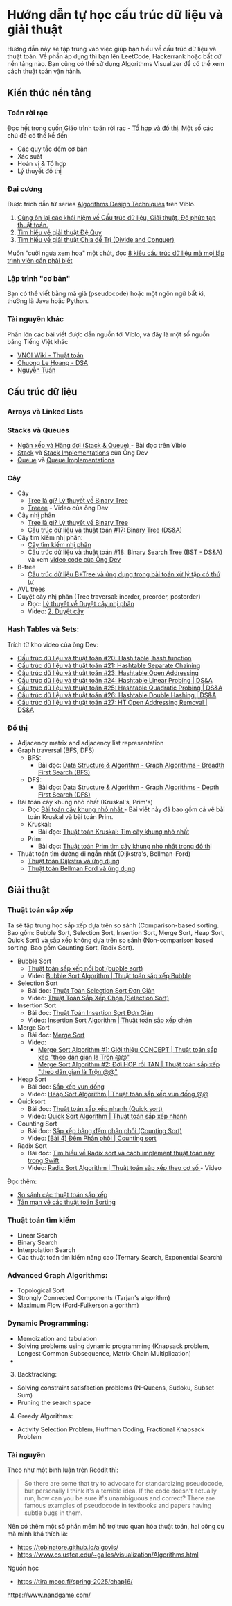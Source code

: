 # Hướng dẫn tự học cấu trúc dữ liệu và giải thuật

Hướng dẫn này sẽ tập trung vào việc giúp bạn hiểu về cấu trúc dữ liệu và thuật toán. Về phần áp dụng thì bạn lên LeetCode, Hackerrank hoặc bất cứ nền tảng nào. Bạn cũng có thể sử dụng Algorithms Visualizer để có thể xem cách thuật toán vận hành.


## Kiến thức nền tảng

### Toán rời rạc
Đọc hết trong cuốn Giáo trình toán rời rạc - [Tổ hợp và đồ thị](http://math.ac.vn/training/images/TTDaotao/VinIF/Toanroirac_NHThach.pdf). Một số các chủ đề có thể kể đến

- Các quy tắc đếm cơ bản
- Xác suất
- Hoán vị & Tổ hợp
- Lý thuyết đồ thị

### Đại cương

Được trích dẫn từ series [Algorithms Design Techniques](https://viblo.asia/s/algorithms-design-techniques-3vKjR8XkK2R) trên Viblo.

1. [Cùng ôn lại các khái niệm về Cấu trúc dữ liệu, Giải thuật, Độ phức tạp thuật toán.](https://viblo.asia/p/cung-on-lai-cac-khai-niem-ve-cau-truc-du-lieu-giai-thuat-do-phuc-tap-thuat-toan-Eb85oVy6l2G)
2. [Tìm hiểu về giải thuật Đệ Quy](https://viblo.asia/p/tim-hieu-ve-giai-thuat-de-quy-3Q75wVVQlWb)
3. [Tìm hiểu về giải thuật Chia để Trị (Divide and Conquer)](https://viblo.asia/p/tim-hieu-ve-giai-thuat-chia-de-tri-divide-and-conquer-vyDZOkmkZwj)

Muốn "cưỡi ngựa xem hoa" một chút, đọc [8 kiểu cấu trúc dữ liệu mà mọi lập trình viên cần phải biết](https://viblo.asia/p/8-kieu-cau-truc-du-lieu-ma-moi-lap-trinh-vien-can-phai-biet-yMnKMmdEK7P)

### Lập trình "cơ bản"

Bạn có thể viết bằng mã giả (pseudocode) hoặc một ngôn ngữ bất kì, thường là Java hoặc Python.

### Tài nguyên khác

Phần lớn các bài viết được dẫn nguồn tới Viblo, và đây là một số nguồn bằng Tiếng Việt khác

- [VNOI Wiki - Thuật toán](https://wiki.vnoi.info/)
- [Chuong Le Hoang - DSA](https://lhchuong.wordpress.com/category/data-structures-algorithms/)
- [Nguyễn Tuấn](https://chidokun.github.io/categories/gi%E1%BA%A3i-thu%E1%BA%ADt/)

## Cấu trúc dữ liệu

### Arrays và Linked Lists


### Stacks và Queues
- [ Ngăn xếp và Hàng đợi (Stack & Queue) ](https://viblo.asia/p/ngan-xep-va-hang-doi-stack-queue-yMnKM6MQZ7P) - Bài đọc trên Viblo
- [Stack](https://www.youtube.com/watch?v=BxxG5aFEtBE&list=PLoaAbmGPgTSNMAzkKBHkh2mLuBk54II5L&index=10&pp=iAQB) và [Stack Implementations](https://www.youtube.com/watch?v=bLafmb5KeWE&list=PLoaAbmGPgTSNMAzkKBHkh2mLuBk54II5L&index=11&pp=iAQB) của Ông Dev
- [Queue](https://www.youtube.com/watch?v=qpqSiYjS9-4&list=PLoaAbmGPgTSNMAzkKBHkh2mLuBk54II5L&index=13&pp=iAQB) và [Queue Implementations](https://www.youtube.com/watch?v=EFdvAXaPYVY&list=PLoaAbmGPgTSNMAzkKBHkh2mLuBk54II5L&index=14&pp=iAQB)


### Cây
- Cây
   - [Tree là gì? Lý thuyết về Binary Tree](https://viblo.asia/p/chuong-6-trees-1-tree-la-gi-ly-thuyet-ve-binary-tree-obA46PM9LKv)
   - [Treeee](https://www.youtube.com/watch?v=eHoATJEDtww&list=PLoaAbmGPgTSNMAzkKBHkh2mLuBk54II5L&index=16&pp=iAQB) - Video của ông Dev
- Cây nhị phân
   - [Tree là gì? Lý thuyết về Binary Tree](https://viblo.asia/p/chuong-6-trees-1-tree-la-gi-ly-thuyet-ve-binary-tree-obA46PM9LKv)
   - [ Cấu trúc dữ liệu và thuật toán #17: Binary Tree (DS&A) ](https://www.youtube.com/watch?v=yjjFggRKHLw&list=PLoaAbmGPgTSNMAzkKBHkh2mLuBk54II5L&index=18)
- Cây tìm kiếm nhị phân:
   - [Cây tìm kiếm nhị phân](https://viblo.asia/p/chuong-6-trees-7cay-tim-kiem-nhi-phanbinary-search-trees-bsts-W13VMgkQJY7)
   - [ Cấu trúc dữ liệu và thuật toán #18: Binary Search Tree (BST - DS&A) ](https://www.youtube.com/watch?v=mQMpamkUgW8&list=PLoaAbmGPgTSNMAzkKBHkh2mLuBk54II5L&index=18) và xem [video code của Ông Dev](https://www.youtube.com/watch?v=GhKJcr1Fri8&list=PLoaAbmGPgTSNMAzkKBHkh2mLuBk54II5L&index=19)
- B-tree
   - [Cấu trúc dữ liệu B+Tree và ứng dụng trong bài toán xử lý tập có thứ tự](https://viblo.asia/p/cau-truc-du-lieu-btree-va-ung-dung-trong-bai-toan-xu-ly-tap-co-thu-tu-Ljy5VWQjKra)
- AVL trees
- Duyệt cây nhị phân (Tree traversal: inorder, preorder, postorder)
   - Đọc: [Lý thuyết về Duyệt cây nhị phân](https://viblo.asia/p/chuong-6-trees-2-ly-thuyet-ve-duyet-cay-nhi-phan-n1j4l36MVwl)
   - Video: [ 2. Duyệt cây ](https://www.youtube.com/watch?v=_6ZlEdC6hA8)
   
### Hash Tables và Sets:


Trích từ kho video của ông Dev:

- [ Cấu trúc dữ liệu và thuật toán #20: Hash table, hash function ](https://www.youtube.com/watch?v=uKIFNzqX2a8&list=PLoaAbmGPgTSNMAzkKBHkh2mLuBk54II5L&index=20)
- [ Cấu trúc dữ liệu và thuật toán #21: Hashtable Separate Chaining](https://www.youtube.com/watch?v=kBS3xQTVzVg&list=PLoaAbmGPgTSNMAzkKBHkh2mLuBk54II5L&index=21)
- [ Cấu trúc dữ liệu và thuật toán #23: Hashtable Open Addressing](https://www.youtube.com/watch?v=UhBql4zi_nk&list=PLoaAbmGPgTSNMAzkKBHkh2mLuBk54II5L&index=23)
- [ Cấu trúc dữ liệu và thuật toán #24: Hashtable Linear Probing | DS&A ](https://www.youtube.com/watch?v=i9e3pqoav5Q&list=PLoaAbmGPgTSNMAzkKBHkh2mLuBk54II5L&index=25)
- [ Cấu trúc dữ liệu và thuật toán #25: Hashtable Quadratic Probing | DS&A ](https://www.youtube.com/watch?v=0AW6TJM9yFA&list=PLoaAbmGPgTSNMAzkKBHkh2mLuBk54II5L&index=26)
- [ Cấu trúc dữ liệu và thuật toán #26: Hashtable Double Hashing | DS&A ](https://www.youtube.com/watch?v=Ix1PJgPvdVc&list=PLoaAbmGPgTSNMAzkKBHkh2mLuBk54II5L&index=26)
- [ Cấu trúc dữ liệu và thuật toán #27: HT Open Addressing Removal | DS&A ](https://youtu.be/dHTVTsJ6kDM)

### Đồ thị
- Adjacency matrix and adjacency list representation
- Graph traversal (BFS, DFS)
   - BFS:
      - Bài đọc: [ Data Structure & Algorithm - Graph Algorithms - Breadth First Search (BFS) ](https://viblo.asia/p/data-structure-algorithm-graph-algorithms-breadth-first-search-bfs-gwd43kMM4X9)
   - DFS:
      - Bài đọc: [ Data Structure & Algorithm - Graph Algorithms - Depth First Search (DFS) ](https://viblo.asia/p/data-structure-algorithm-graph-algorithms-depth-first-search-dfs-qPoL7zyXJvk)
- Bài toán cây khung nhỏ nhất (Kruskal's, Prim's)
   - Đọc [Bài toán cây khung nhỏ nhất ](https://viblo.asia/p/bai-toan-cay-khung-nho-nhat-W13VMoP8JY7) - Bài viết này đã bao gồm cả về bài toán Kruskal và bài toán Prim.
   - Kruskal:
      - Bài đọc: [ Thuật toán Kruskal: Tìm cây khung nhỏ nhất ](https://chidokun.github.io/2021/08/kruskal-algorithm/)
   - Prim:
      - Bài đọc: [ Thuật toán Prim tìm cây khung nhỏ nhất trong đồ thị ](https://viblo.asia/p/thuat-toan-prim-tim-cay-khung-nho-nhat-trong-do-thi-Ljy5VBX95ra)
- Thuật toán tìm đường đi ngắn nhất (Dijkstra's, Bellman-Ford)
   - [Thuật toán Dijkstra và ứng dụng](https://viblo.asia/p/thuat-toan-dijkstra-va-ung-dung-aWj53zgQl6m)
   - [ Thuật toán Bellman Ford và ứng dụng ](https://viblo.asia/p/thuat-toan-bellman-ford-va-ung-dung-aWj53zxwl6m)

## Giải thuật

### Thuật toán sắp xếp

Ta sẽ tập trung học sắp xếp dựa trên so sánh (Comparison-based sorting. Bao gồm: Bubble Sort, Selection Sort, Insertion Sort, Merge Sort, Heap Sort, Quick Sort) và sắp xếp không dựa trên so sánh (Non-comparison based sorting. Bao gồm Counting Sort, Radix Sort).


- Bubble Sort 
   - [Thuật toán sắp xếp nổi bọt (bubble sort) ](https://viblo.asia/p/thuat-toan-sap-xep-noi-bot-bubble-sort-m68Z0exQlkG)
   - Video [ Bubble Sort Algorithm | Thuật toán sắp xếp Bubble ](https://www.youtube.com/watch?v=KsbdeXLau08&list=PLoaAbmGPgTSNMAzkKBHkh2mLuBk54II5L&index=43)
- Selection Sort
   - Bài đọc: [ Thuật Toán Selection Sort Đơn Giản ](https://viblo.asia/p/thuat-toan-selection-sort-don-gian-3Q75wVBelWb)
   - Video: [ Thuật Toán Sắp Xếp Chọn (Selection Sort)](https://www.youtube.com/watch?v=efJr9woV-74)
- Insertion Sort
   - Bài đọc: [ Thuật Toán Insertion Sort Đơn Giản ](https://viblo.asia/p/thuat-toan-insertion-sort-don-gian-bWrZnVapZxw)
   - Video: [ Insertion Sort Algorithm | Thuật toán sắp xếp chèn ](https://www.youtube.com/watch?v=IWT-Uoz_Sb8&list=PLoaAbmGPgTSNMAzkKBHkh2mLuBk54II5L&index=43)
- Merge Sort
   - Bài đọc: [ Merge Sort ](https://viblo.asia/p/merge-sort-38X4ENAoJN2)
   - Video: 
      - [ Merge Sort Algorithm #1: Giới thiệu CONCEPT | Thuật toán sắp xếp "theo dân gian là Trộn @@" ](https://www.youtube.com/watch?v=f2nTwlZiuMI&list=PLoaAbmGPgTSNMAzkKBHkh2mLuBk54II5L&index=45)
      - [ Merge Sort Algorithm #2: Đời HỢP rồi TAN | Thuật toán sắp xếp "theo dân gian là Trộn @@" ](https://www.youtube.com/watch?v=Pq5y-MzBdWs&list=PLoaAbmGPgTSNMAzkKBHkh2mLuBk54II5L&index=46)
- Heap Sort
   - Bài đọc: [ Sắp xếp vun đống ](https://viblo.asia/p/sap-xep-vun-dong-63vKjeYk52R)
   - Video: [ Heap Sort Algorithm | Thuật toán sắp xếp vun đống @@ ](https://www.youtube.com/watch?v=Dr6DdLDsE-4&list=PLoaAbmGPgTSNMAzkKBHkh2mLuBk54II5L&index=48)
- Quicksort
   - Bài đọc: [ Thuật toán sắp xếp nhanh (Quick sort) ](https://viblo.asia/p/thuat-toan-sap-xep-nhanh-quick-sort-eW65G6ROlDO)
   - Video: [ Quick Sort Algorithm | Thuật toán sắp xếp nhanh ](https://www.youtube.com/watch?v=x1BMc7MEjnk&list=PLoaAbmGPgTSNMAzkKBHkh2mLuBk54II5L&index=44)
- Counting Sort
   - Bài đọc: [Sắp xếp bằng đếm phân phối (Counting Sort) ](https://viblo.asia/p/sap-xep-bang-dem-phan-phoi-counting-sort-Qbq5Q63LKD8)
   - Video: [ [Bài 4] Đếm Phân phối | Counting sort ](https://www.youtube.com/watch?v=Z8bXkmxEXlI)
- Radix Sort
   - Bài đọc: [ Tìm hiểu về Radix sort và cách implement thuật toán này trong Swift ](https://viblo.asia/p/tim-hieu-ve-radix-sort-va-cach-implement-thuat-toan-nay-trong-swift-E375zk0PKGW)
   - Video: [ Radix Sort Algorithm | Thuật toán sắp xếp theo cơ số ](https://www.youtube.com/watch?v=e4Oide9BsH8&list=PLoaAbmGPgTSNMAzkKBHkh2mLuBk54II5L&index=50) - Video


Đọc thêm:

- [So sánh các thuật toán sắp xếp](https://viblo.asia/p/so-sanh-cac-thuat-toan-sap-xep-YWOZrAyyKQ0)
- [Tản mạn về các thuật toán Sorting](https://viblo.asia/p/tan-man-ve-cac-thuat-toan-sorting-gDVK2o0AZLj)

### Thuật toán tìm kiếm

- Linear Search
- Binary Search
- Interpolation Search
- Các thuật toán tìm kiếm nâng cao (Ternary Search, Exponential Search)


### Advanced Graph Algorithms:
- Topological Sort
- Strongly Connected Components (Tarjan's algorithm)
- Maximum Flow (Ford-Fulkerson algorithm)

### Dynamic Programming:

- Memoization and tabulation
- Solving problems using dynamic programming (Knapsack problem, Longest Common Subsequence, Matrix Chain Multiplication)
- [](https://viblo.asia/p/tat-ca-nhung-gi-ban-can-la-quy-hoach-dong-jvElaqVDlkw)

3. Backtracking:
- Solving constraint satisfaction problems (N-Queens, Sudoku, Subset Sum)
- Pruning the search space


4. Greedy Algorithms:
- Activity Selection Problem, Huffman Coding, Fractional Knapsack Problem

### Tài nguyên

Theo như một bình luận trên Reddit thì: 
> So there are some that try to advocate for standardizing pseudocode, but personally I think it's a terrible idea. If the code doesn't actually run, how can you be sure it's unambiguous and correct? There are famous examples of pseudocode in textbooks and papers having subtle bugs in them.

Nên có thêm một số phần mềm hỗ trợ trực quan hóa thuật toán, hai công cụ mà mình khá thích là:

- https://tobinatore.github.io/algovis/
- https://www.cs.usfca.edu/~galles/visualization/Algorithms.html

Nguồn học

- https://tira.mooc.fi/spring-2025/chap16/



https://www.nandgame.com/


